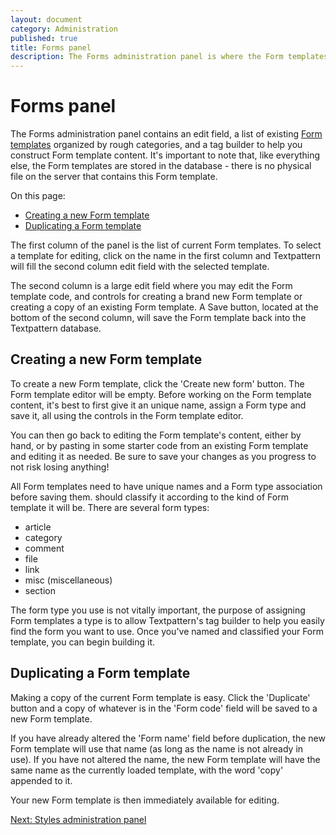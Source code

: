 ```yaml
---
layout: document
category: Administration
published: true
title: Forms panel
description: The Forms administration panel is where the Form templates used within a Textpattern website are created and edited.
---
```


# Forms panel

The Forms administration panel contains an edit field, a list of existing [Form templates](https://docs.textpattern.io/themes/form-templates-explained) organized by rough categories, and a tag builder to help you construct Form template content. It's important to note that, like everything else, the Form templates are stored in the database - there is no physical file on the server that contains this Form template.

On this page:

* [Creating a new Form template](#creating-a-new-form-template)
* [Duplicating a Form template](#duplicating-a-form-template)

The first column of the panel is the list of current Form templates. To select a template for editing, click on the name in the first column and Textpattern will fill the second column edit field with the selected template.

The second column is a large edit field where you may edit the Form template code, and controls for creating a brand new Form template or creating a copy of an existing Form template. A Save button, located at the bottom of the second column, will save the Form template back into the Textpattern database.

## Creating a new Form template

To create a new Form template, click the 'Create new form' button. The Form template editor will be empty. Before working on the Form template content, it's best to first give it an unique name, assign a Form type and save it, all using the controls in the Form template editor.

You can then go back to editing the Form template's content, either by hand, or by pasting in some starter code from an existing Form template and editing it as needed. Be sure to save your changes as you progress to not risk losing anything!

All Form templates need to have unique names and a Form type association before saving them. should classify it according to the kind of Form template it will be. There are several form types:

* article
* category
* comment
* file
* link
* misc (miscellaneous)
* section

The form type you use is not vitally important, the purpose of assigning Form templates a type is to allow Textpattern's tag builder to help you easily find the form you want to use. Once you've named and classified your Form template, you can begin building it.

## Duplicating a Form template

Making a copy of the current Form template is easy. Click the 'Duplicate' button and a copy of whatever is in the 'Form code' field will be saved to a new Form template.

If you have already altered the 'Form name' field before duplication, the new Form template will use that name (as long as the name is not already in use). If you have not altered the name, the new Form template will have the same name as the currently loaded template, with the word 'copy' appended to it.

Your new Form template is then immediately available for editing.

[Next: Styles administration panel](https://docs.textpattern.io/administration/styles-panel)
